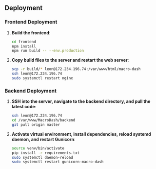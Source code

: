 ## Deployment

### Frontend Deployment

1. **Build the frontend**:

    ```sh
    cd frontend
    npm install
    npm run build -- --env.production
    ```

2. **Copy build files to the server and restart the web server**:
    ```sh
    scp -r build/* leon@172.234.196.74:/var/www/html/macro-dash
    ssh leon@172.234.196.74
    sudo systemctl restart nginx
    ```

### Backend Deployment

1. **SSH into the server, navigate to the backend directory, and pull the latest code**:

    ```sh
    ssh leon@172.234.196.74
    cd /var/www/MacroDash/backend
    git pull origin master
    ```

2. **Activate virtual environment, install dependencies, reload systemd daemon, and restart Gunicorn**:
    ```sh
    source venv/bin/activate
    pip install -r requirements.txt
    sudo systemctl daemon-reload
    sudo systemctl restart gunicorn-macro-dash
    ```
